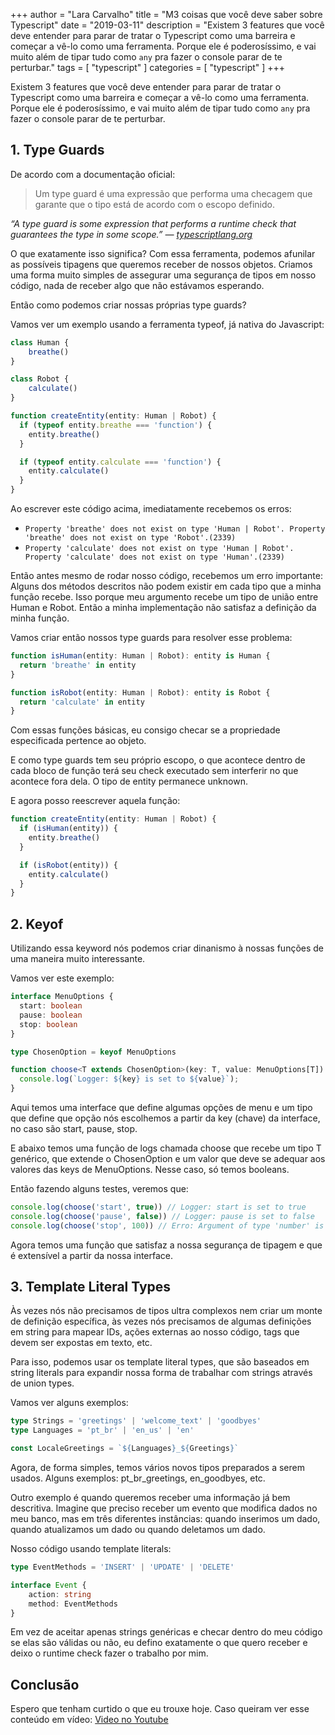 +++
author = "Lara Carvalho"
title = "M3 coisas que você deve saber sobre Typescript"
date = "2019-03-11"
description = "Existem 3 features que você deve entender para parar de tratar o Typescript como uma barreira e começar a vê-lo como uma ferramenta. Porque ele é poderosíssimo, e vai muito além de tipar tudo como `any` pra fazer o console parar de te perturbar."
tags = [ "typescript" ]
categories = [ "typescript" ]
+++

Existem 3 features que você deve entender para parar de tratar o Typescript como uma barreira e começar a vê-lo como uma ferramenta. Porque ele é poderosíssimo, e vai muito além de tipar tudo como `any` pra fazer o console parar de te perturbar.

## 1. Type Guards

De acordo com a documentação oficial:

> Um type guard é uma expressão que performa uma checagem que garante que o tipo está de acordo com o escopo definido.

_“A type guard is some expression that performs a runtime check that guarantees the type in some scope.” —_ [_typescriptlang.org_](https://www.typescriptlang.org/docs/handbook/advanced-types.html)

O que exatamente isso significa? Com essa ferramenta, podemos afunilar as possíveis tipagens que queremos receber de nossos objetos. Criamos uma forma muito simples de assegurar uma segurança de tipos em nosso código, nada de receber algo que não estávamos esperando.

Então como podemos criar nossas próprias type guards?

Vamos ver um exemplo usando a ferramenta typeof, já nativa do Javascript:

```ts
class Human {
	breathe()
}

class Robot {
	calculate()
}

function createEntity(entity: Human | Robot) {
  if (typeof entity.breathe === 'function') {
    entity.breathe()
  }

  if (typeof entity.calculate === 'function') {
    entity.calculate()
  }
}
```

Ao escrever este código acima, imediatamente recebemos os erros:

- `Property 'breathe' does not exist on type 'Human | Robot'. Property 'breathe' does not exist on type 'Robot'.(2339)`
- `Property 'calculate' does not exist on type 'Human | Robot'. Property 'calculate' does not exist on type 'Human'.(2339)`

Então antes mesmo de rodar nosso código, recebemos um erro importante: Alguns dos métodos descritos não podem existir em cada tipo que a minha função recebe. Isso porque meu argumento recebe um tipo de união entre Human e Robot. Então a minha implementação não satisfaz a definição da minha função.

Vamos criar então nossos type guards para resolver esse problema:

```ts
function isHuman(entity: Human | Robot): entity is Human {
  return 'breathe' in entity
}

function isRobot(entity: Human | Robot): entity is Robot {
  return 'calculate' in entity
}
```

Com essas funções básicas, eu consigo checar se a propriedade especificada pertence ao objeto.

E como type guards tem seu próprio escopo, o que acontece dentro de cada bloco de função terá seu check executado sem interferir no que acontece fora dela. O tipo de entity permanece unknown.

E agora posso reescrever aquela função:

```ts
function createEntity(entity: Human | Robot) {
  if (isHuman(entity)) {
    entity.breathe()
  }

  if (isRobot(entity)) {
    entity.calculate()
  }
}
```

## 2. Keyof

Utilizando essa keyword nós podemos criar dinanismo à nossas funções de uma maneira muito interessante.

Vamos ver este exemplo:

```ts
interface MenuOptions {
  start: boolean
  pause: boolean
  stop: boolean
}

type ChosenOption = keyof MenuOptions

function choose<T extends ChosenOption>(key: T, value: MenuOptions[T]) {
  console.log(`Logger: ${key} is set to ${value}`);
}
```

Aqui temos uma interface que define algumas opções de menu e um tipo que define que opção nós escolhemos a partir da key (chave) da interface, no caso são start, pause, stop.

E abaixo temos uma função de logs chamada choose que recebe um tipo T genérico, que extende o ChosenOption e um valor que deve se adequar aos valores das keys de MenuOptions. Nesse caso, só temos booleans.

Então fazendo alguns testes, veremos que:

```ts
console.log(choose('start', true)) // Logger: start is set to true
console.log(choose('pause', false)) // Logger: pause is set to false
console.log(choose('stop', 100)) // Erro: Argument of type 'number' is not assignable to parameter of type 'boolean'
```

Agora temos uma função que satisfaz a nossa segurança de tipagem e que é extensível a partir da nossa interface.

## 3. Template Literal Types

Às vezes nós não precisamos de tipos ultra complexos nem criar um monte de definição específica, às vezes nós precisamos de algumas definições em string para mapear IDs, ações externas ao nosso código, tags que devem ser expostas em texto, etc.

Para isso, podemos usar os template literal types, que são baseados em string literals para expandir nossa forma de trabalhar com strings através de union types.

Vamos ver alguns exemplos:

```ts
type Strings = 'greetings' | 'welcome_text' | 'goodbyes'
type Languages = 'pt_br' | 'en_us' | 'en'

const LocaleGreetings = `${Languages}_${Greetings}`
```

Agora, de forma simples, temos vários novos tipos preparados a serem usados. Alguns exemplos: pt_br_greetings, en_goodbyes, etc.

Outro exemplo é quando queremos receber uma informação já bem descritiva. Imagine que preciso receber um evento que modifica dados no meu banco, mas em três diferentes instâncias: quando inserimos um dado, quando atualizamos um dado ou quando deletamos um dado.

Nosso código usando template literals:

```ts
type EventMethods = 'INSERT' | 'UPDATE' | 'DELETE'

interface Event {
	action: string
	method: EventMethods
}
```

Em vez de aceitar apenas strings genéricas e checar dentro do meu código se elas são válidas ou não, eu defino exatamente o que quero receber e deixo o runtime check fazer o trabalho por mim.


## Conclusão

Espero que tenham curtido o que eu trouxe hoje. Caso queiram ver esse conteúdo em vídeo: [Video no Youtube](https://www.youtube.com/watch?v=_PT-TBcb5Nw)
